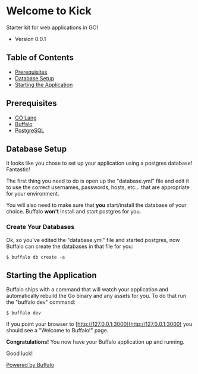 # Welcome to Kick

Starter kit for web applications in GO!

* Version 0.0.1

## Table of Contents

* [Prerequisites](#prerequisites)
* [Database Setup](database-etup)
* [Starting the Application](starting-the-application)

## Prerequisites

* [GO Lang](https://golang.org/)
* [Buffalo](https://gobuffalo.io/en)
* [PostgreSQL](https://www.postgresql.org/docs/)

## Database Setup

It looks like you chose to set up your application using a postgres database! Fantastic!

The first thing you need to do is open up the "database.yml" file and edit it to use the correct usernames, passwords, hosts, etc... that are appropriate for your environment.

You will also need to make sure that **you** start/install the database of your choice. Buffalo **won't** install and start postgres for you.

### Create Your Databases

Ok, so you've edited the "database.yml" file and started postgres, now Buffalo can create the databases in that file for you:

`$ buffalo db create -a`

## Starting the Application

Buffalo ships with a command that will watch your application and automatically rebuild the Go binary and any assets for you. To do that run the "buffalo dev" command:

`$ buffalo dev`

If you point your browser to [http://127.0.0.1:3000](http://127.0.0.1:3000) you should see a "Welcome to Buffalo!" page.

**Congratulations!** You now have your Buffalo application up and running.

Good luck!

[Powered by Buffalo](http://gobuffalo.io)

